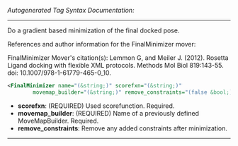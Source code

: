 <!-- THIS IS AN AUTOGENERATED FILE: Don't edit it directly, instead change the schema definition in the code itself. -->

_Autogenerated Tag Syntax Documentation:_

---
Do a gradient based minimization of the final docked pose.

References and author information for the FinalMinimizer mover:

FinalMinimizer Mover's citation(s):
Lemmon G, and Meiler J.  (2012).  Rosetta Ligand docking with flexible XML protocols.  Methods Mol Biol 819:143-55.  doi: 10.1007/978-1-61779-465-0_10.

```xml
<FinalMinimizer name="(&string;)" scorefxn="(&string;)"
        movemap_builder="(&string;)" remove_constraints="(false &bool;)" />
```

-   **scorefxn**: (REQUIRED) Used scorefunction. Required.
-   **movemap_builder**: (REQUIRED) Name of a previously defined MoveMapBuilder. Required.
-   **remove_constraints**: Remove any added constraints after minimization.

---
